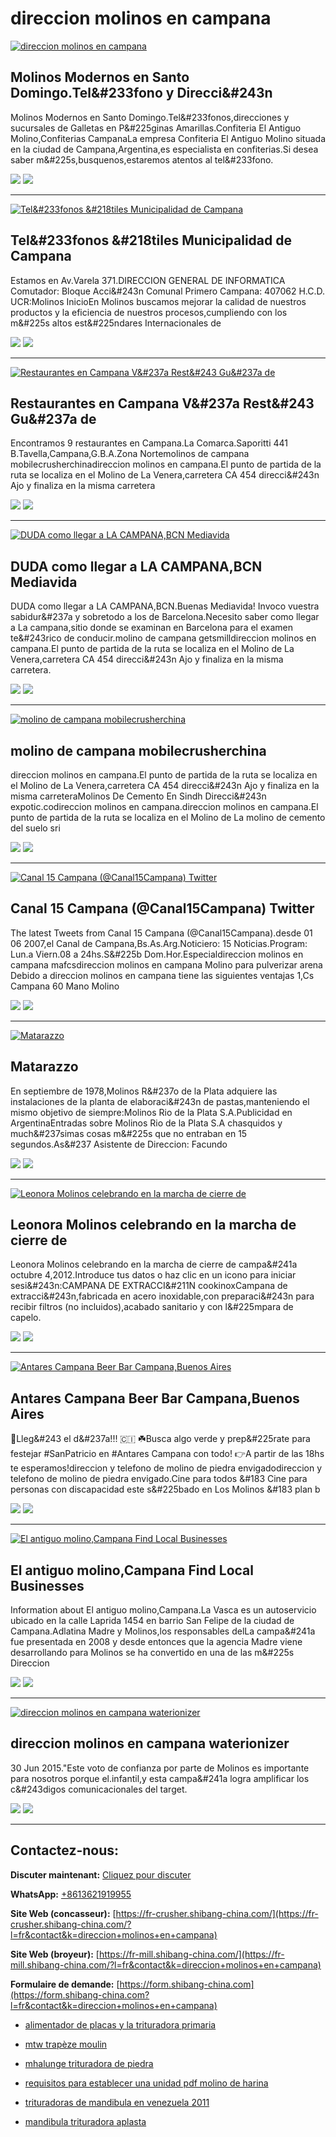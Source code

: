 # direccion molinos en campana

<a href="https://swt.shibang-china.com/?l=fr&img&k=direccion+molinos+en+campana" target="_blank">![direccion molinos en campana](http://static.shibang-china.com/all-800x300/550.jpg)</a>

## Molinos Modernos en Santo Domingo.Tel&#233fono y Direcci&#243n
Molinos Modernos en Santo Domingo.Tel&#233fonos,direcciones y sucursales de Galletas en P&#225ginas Amarillas.Confiteria El Antiguo Molino,Confiterias CampanaLa empresa Confiteria El Antiguo Molino situada en la ciudad de Campana,Argentina,es especialista en confiterias.Si desea saber m&#225s,busquenos,estaremos atentos al tel&#233fono.


<a href="https://whatsapp.shibangsoft.com/WhatsApp.php" target="_blank" title="WhatsApp">![](http://static.shibang-china.com/icon/whatsapp.png)</a> <a href="https://swt.shibang-china.com/?l=fr&icon&k=direccion+molinos+en+campana" target="_blank">![](http://static.shibang-china.com/icon/chat-fr.png)</a>

---

<a href="https://swt.shibang-china.com/?l=fr&img&k=direccion+molinos+en+campana" target="_blank">![Tel&#233fonos &#218tiles Municipalidad de Campana](http://static.shibang-china.com/all-800x300/1070.jpg)</a>

## Tel&#233fonos &#218tiles Municipalidad de Campana
Estamos en Av.Varela 371.DIRECCION GENERAL DE INFORMATICA Comutador: Bloque Acci&#243n Comunal Primero Campana: 407062 H.C.D. UCR:Molinos InicioEn Molinos buscamos mejorar la calidad de nuestros productos y la eficiencia de nuestros procesos,cumpliendo con los m&#225s altos est&#225ndares Internacionales de


<a href="https://whatsapp.shibangsoft.com/WhatsApp.php" target="_blank" title="WhatsApp">![](http://static.shibang-china.com/icon/whatsapp.png)</a> <a href="https://swt.shibang-china.com/?l=fr&icon&k=direccion+molinos+en+campana" target="_blank">![](http://static.shibang-china.com/icon/chat-fr.png)</a>

---

<a href="https://swt.shibang-china.com/?l=fr&img&k=direccion+molinos+en+campana" target="_blank">![Restaurantes en Campana V&#237a Rest&#243 Gu&#237a de](http://static.shibang-china.com/all-800x300/713.jpg)</a>

## Restaurantes en Campana V&#237a Rest&#243 Gu&#237a de
Encontramos 9 restaurantes en Campana.La Comarca.Saporitti 441 B.Tavella,Campana,G.B.A.Zona Nortemolinos de campana mobilecrusherchinadireccion molinos en campana.El punto de partida de la ruta se localiza en el Molino de La Venera,carretera CA 454 direcci&#243n Ajo y finaliza en la misma carretera


<a href="https://whatsapp.shibangsoft.com/WhatsApp.php" target="_blank" title="WhatsApp">![](http://static.shibang-china.com/icon/whatsapp.png)</a> <a href="https://swt.shibang-china.com/?l=fr&icon&k=direccion+molinos+en+campana" target="_blank">![](http://static.shibang-china.com/icon/chat-fr.png)</a>

---

<a href="https://swt.shibang-china.com/?l=fr&img&k=direccion+molinos+en+campana" target="_blank">![DUDA como llegar a LA CAMPANA,BCN Mediavida](http://static.shibang-china.com/all-800x300/1143.jpg)</a>

## DUDA como llegar a LA CAMPANA,BCN Mediavida
DUDA como llegar a LA CAMPANA,BCN.Buenas Mediavida! Invoco vuestra sabidur&#237a y sobretodo a los de Barcelona.Necesito saber como llegar a La campana,sitio donde se examinan en Barcelona para el examen te&#243rico de conducir.molino de campana getsmilldireccion molinos en campana.El punto de partida de la ruta se localiza en el Molino de La Venera,carretera CA 454 direcci&#243n Ajo y finaliza en la misma carretera.


<a href="https://whatsapp.shibangsoft.com/WhatsApp.php" target="_blank" title="WhatsApp">![](http://static.shibang-china.com/icon/whatsapp.png)</a> <a href="https://swt.shibang-china.com/?l=fr&icon&k=direccion+molinos+en+campana" target="_blank">![](http://static.shibang-china.com/icon/chat-fr.png)</a>

---

<a href="https://swt.shibang-china.com/?l=fr&img&k=direccion+molinos+en+campana" target="_blank">![molino de campana mobilecrusherchina](http://static.shibang-china.com/all-800x300/412.jpg)</a>

## molino de campana mobilecrusherchina
direccion molinos en campana.El punto de partida de la ruta se localiza en el Molino de La Venera,carretera CA 454 direcci&#243n Ajo y finaliza en la misma carreteraMolinos De Cemento En Sindh Direcci&#243n expotic.codireccion molinos en campana.direccion molinos en campana.El punto de partida de la ruta se localiza en el Molino de La molino de cemento del suelo sri


<a href="https://whatsapp.shibangsoft.com/WhatsApp.php" target="_blank" title="WhatsApp">![](http://static.shibang-china.com/icon/whatsapp.png)</a> <a href="https://swt.shibang-china.com/?l=fr&icon&k=direccion+molinos+en+campana" target="_blank">![](http://static.shibang-china.com/icon/chat-fr.png)</a>

---

<a href="https://swt.shibang-china.com/?l=fr&img&k=direccion+molinos+en+campana" target="_blank">![Canal 15 Campana (@Canal15Campana) Twitter](http://static.shibang-china.com/all-800x300/779.jpg)</a>

## Canal 15 Campana (@Canal15Campana) Twitter
The latest Tweets from Canal 15 Campana (@Canal15Campana).desde 01 06 2007,el Canal de Campana,Bs.As.Arg.Noticiero: 15 Noticias.Program: Lun.a Viern.08 a 24hs.S&#225b Dom.Hor.Especialdireccion molinos en campana mafcsdireccion molinos en campana Molino para pulverizar arena Debido a direccion molinos en campana tiene las siguientes ventajas 1,Cs Campana 60 Mano Molino


<a href="https://whatsapp.shibangsoft.com/WhatsApp.php" target="_blank" title="WhatsApp">![](http://static.shibang-china.com/icon/whatsapp.png)</a> <a href="https://swt.shibang-china.com/?l=fr&icon&k=direccion+molinos+en+campana" target="_blank">![](http://static.shibang-china.com/icon/chat-fr.png)</a>

---

<a href="https://swt.shibang-china.com/?l=fr&img&k=direccion+molinos+en+campana" target="_blank">![Matarazzo](http://static.shibang-china.com/all-800x300/205.jpg)</a>

## Matarazzo
En septiembre de 1978,Molinos R&#237o de la Plata adquiere las instalaciones de la planta de elaboraci&#243n de pastas,manteniendo el mismo objetivo de siempre:Molinos Rio de la Plata S.A.Publicidad en ArgentinaEntradas sobre Molinos Rio de la Plata S.A chasquidos y much&#237simas cosas m&#225s que no entraban en 15 segundos.As&#237 Asistente de Direccion: Facundo


<a href="https://whatsapp.shibangsoft.com/WhatsApp.php" target="_blank" title="WhatsApp">![](http://static.shibang-china.com/icon/whatsapp.png)</a> <a href="https://swt.shibang-china.com/?l=fr&icon&k=direccion+molinos+en+campana" target="_blank">![](http://static.shibang-china.com/icon/chat-fr.png)</a>

---

<a href="https://swt.shibang-china.com/?l=fr&img&k=direccion+molinos+en+campana" target="_blank">![Leonora Molinos celebrando en la marcha de cierre de](http://static.shibang-china.com/all-800x300/950.jpg)</a>

## Leonora Molinos celebrando en la marcha de cierre de
Leonora Molinos celebrando en la marcha de cierre de campa&#241a octubre 4,2012.Introduce tus datos o haz clic en un icono para iniciar sesi&#243n:CAMPANA DE EXTRACCI&#211N cookinoxCampana de extracci&#243n,fabricada en acero inoxidable,con preparaci&#243n para recibir filtros (no incluidos),acabado sanitario y con l&#225mpara de capelo.


<a href="https://whatsapp.shibangsoft.com/WhatsApp.php" target="_blank" title="WhatsApp">![](http://static.shibang-china.com/icon/whatsapp.png)</a> <a href="https://swt.shibang-china.com/?l=fr&icon&k=direccion+molinos+en+campana" target="_blank">![](http://static.shibang-china.com/icon/chat-fr.png)</a>

---

<a href="https://swt.shibang-china.com/?l=fr&img&k=direccion+molinos+en+campana" target="_blank">![Antares Campana Beer Bar Campana,Buenos Aires](http://static.shibang-china.com/all-800x300/1195.jpg)</a>

## Antares Campana Beer Bar Campana,Buenos Aires
🙌Lleg&#243 el d&#237a!!! 🇨🇮 ☘️Busca algo verde y prep&#225rate para festejar #SanPatricio en #Antares Campana con todo! 👉A partir de las 18hs te esperamos!direccion y telefono de molino de piedra envigadodireccion y telefono de molino de piedra envigado.Cine para todos &#183 Cine para personas con discapacidad este s&#225bado en Los Molinos &#183 plan b


<a href="https://whatsapp.shibangsoft.com/WhatsApp.php" target="_blank" title="WhatsApp">![](http://static.shibang-china.com/icon/whatsapp.png)</a> <a href="https://swt.shibang-china.com/?l=fr&icon&k=direccion+molinos+en+campana" target="_blank">![](http://static.shibang-china.com/icon/chat-fr.png)</a>

---

<a href="https://swt.shibang-china.com/?l=fr&img&k=direccion+molinos+en+campana" target="_blank">![El antiguo molino,Campana Find Local Businesses](http://static.shibang-china.com/all-800x300/227.jpg)</a>

## El antiguo molino,Campana Find Local Businesses
Information about El antiguo molino,Campana.La Vasca es un autoservicio ubicado en la calle Laprida 1454 en barrio San Felipe de la ciudad de Campana.Adlatina Madre y Molinos,los responsables delLa campa&#241a fue presentada en 2008 y desde entonces que la agencia Madre viene desarrollando para Molinos se ha convertido en una de las m&#225s Direccion


<a href="https://whatsapp.shibangsoft.com/WhatsApp.php" target="_blank" title="WhatsApp">![](http://static.shibang-china.com/icon/whatsapp.png)</a> <a href="https://swt.shibang-china.com/?l=fr&icon&k=direccion+molinos+en+campana" target="_blank">![](http://static.shibang-china.com/icon/chat-fr.png)</a>

---

<a href="https://swt.shibang-china.com/?l=fr&img&k=direccion+molinos+en+campana" target="_blank">![direccion molinos en campana waterionizer](http://static.shibang-china.com/all-800x300/1461.jpg)</a>

## direccion molinos en campana waterionizer
30 Jun 2015."Este voto de confianza por parte de Molinos es importante para nosotros porque el.infantil,y esta campa&#241a logra amplificar los c&#243digos comunicacionales del target.

<a href="https://whatsapp.shibangsoft.com/WhatsApp.php" target="_blank" title="WhatsApp">![](http://static.shibang-china.com/icon/whatsapp.png)</a> <a href="https://swt.shibang-china.com/?l=fr&icon&k=direccion+molinos+en+campana" target="_blank">![](http://static.shibang-china.com/icon/chat-fr.png)</a>

---
## Contactez-nous:

**Discuter maintenant:** [Cliquez pour discuter](https://swt.shibang-china.com?l=fr&contact&k=direccion+molinos+en+campana)

**WhatsApp:**  [+8613621919955](https://whatsapp.shibangsoft.com/WhatsApp.php)

**Site Web (concasseur):** [https://fr-crusher.shibang-china.com/](https://fr-crusher.shibang-china.com/?l=fr&contact&k=direccion+molinos+en+campana)

**Site Web (broyeur):** [https://fr-mill.shibang-china.com/](https://fr-mill.shibang-china.com/?l=fr&contact&k=direccion+molinos+en+campana)

**Formulaire de demande:** [https://form.shibang-china.com](https://form.shibang-china.com?l=fr&contact&k=direccion+molinos+en+campana)

* [alimentador de placas y la trituradora primaria](../62/alimentador%20de%20placas%20y%20la%20trituradora%20primaria.md)

* [mtw trapèze moulin](../65/mtw%20trap%C3%A8ze%20moulin.md)

* [mhalunge trituradora de piedra](../63/mhalunge%20trituradora%20de%20piedra.md)

* [requisitos para establecer una unidad pdf molino de harina](../63/requisitos%20para%20establecer%20una%20unidad%20pdf%20molino%20de%20harina.md)

* [trituradoras de mandibula en venezuela 2011](../65/trituradoras%20de%20mandibula%20en%20venezuela%202011.md)

* [mandibula trituradora aplasta](../64/mandibula%20trituradora%20aplasta.md)